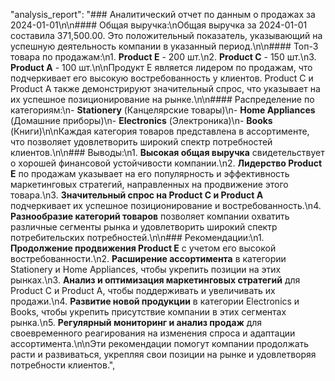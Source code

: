 "analysis_report": "### Аналитический отчет по данным о продажах за 2024-01-01\n\n#### Общая выручка:\nОбщая выручка за 2024-01-01 составила 371,500.00. Это положительный показатель, указывающий на успешную деятельность компании в указанный период.\n\n#### Топ-3 товара по продажам:\n1. **Product E** - 200 шт.\n2. **Product C** - 150 шт.\n3. **Product A** - 100 шт.\n\nПродукт E является лидером по продажам, что подчеркивает его высокую востребованность у клиентов. Product C и Product A также демонстрируют значительный спрос, что указывает на их успешное позиционирование на рынке.\n\n#### Распределение по категориям:\n- **Stationery** (Канцелярские товары)\n- **Home Appliances** (Домашние приборы)\n- **Electronics** (Электроника)\n- **Books** (Книги)\n\nКаждая категория товаров представлена в ассортименте, что позволяет удовлетворить широкий спектр потребностей клиентов.\n\n### Выводы:\n1. **Высокая общая выручка** свидетельствует о хорошей финансовой устойчивости компании.\n2. **Лидерство Product E** по продажам указывает на его популярность и эффективность маркетинговых стратегий, направленных на продвижение этого товара.\n3. **Значительный спрос на Product C и Product A** подчеркивает их успешное позиционирование и востребованность.\n4. **Разнообразие категорий товаров** позволяет компании охватить различные сегменты рынка и удовлетворить широкий спектр потребительских потребностей.\n\n### Рекомендации:\n1. **Продолжение продвижения Product E** с учетом его высокой востребованности.\n2. **Расширение ассортимента** в категории Stationery и Home Appliances, чтобы укрепить позиции на этих рынках.\n3. **Анализ и оптимизация маркетинговых стратегий** для Product C и Product A, чтобы поддерживать и увеличивать их продажи.\n4. **Развитие новой продукции** в категории Electronics и Books, чтобы укрепить присутствие компании в этих сегментах рынка.\n5. **Регулярный мониторинг и анализ продаж** для своевременного реагирования на изменения спроса и адаптации ассортимента.\n\nЭти рекомендации помогут компании продолжать расти и развиваться, укрепляя свои позиции на рынке и удовлетворяя потребности клиентов.",
